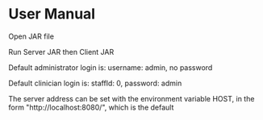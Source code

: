 # User Manual

Open JAR file


Run Server JAR then Client JAR

Default administrator login is:
username: admin, no password

Default clinician login is:
staffId: 0, password: admin

The server address can be set with the environment variable HOST, in the form "http://localhost:8080/", which is the default